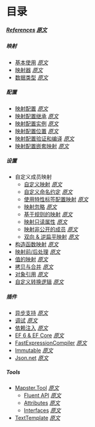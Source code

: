 # 目录

##### [References](References.md)    *[原文](https://github.com/MapsterMapper/Mapster/wiki)*

##### 映射
* [基本使用](Basic-usages.md)    *[原文](https://github.com/MapsterMapper/Mapster/wiki/Basic-usages)*
* [映射器](Mappers.md)    *[原文](https://github.com/MapsterMapper/Mapster/wiki/Mappers)*
* [数据类型](Data-types.md)    *[原文](https://github.com/MapsterMapper/Mapster/wiki/Data-types)*

##### 配置
* [映射配置](Configuration.md)    *[原文](https://github.com/MapsterMapper/Mapster/wiki/Configuration)*
* [映射配置继承](Config-inheritance.md)    *[原文](https://github.com/MapsterMapper/Mapster/wiki/Config-inheritance)*
* [映射配置实例](Config-instance.md)    *[原文](https://github.com/MapsterMapper/Mapster/wiki/Config-instance)*
* [映射配置位置](Config-location.md)    *[原文](https://github.com/MapsterMapper/Mapster/wiki/Config-location)*
* [映射配置验证和编译](Config-validation-&-compilation.md)    *[原文](https://github.com/MapsterMapper/Mapster/wiki/Config-validation-&-compilation)*
* [映射配置嵌套映射](Config-for-nested-mapping.md)    *[原文](https://github.com/MapsterMapper/Mapster/wiki/Config-for-nested-mapping)*

##### 设置
* 自定义成员映射
  * [自定义映射](Custom-mapping.md)    *[原文](https://github.com/MapsterMapper/Mapster/wiki/Custom-mapping)*
  * [自定义命名约定](Naming-convention.md)    *[原文](https://github.com/MapsterMapper/Mapster/wiki/Naming-convention)*
  * [使用特性标签配置映射](Setting-by-attributes.md)    *[原文](https://github.com/MapsterMapper/Mapster/wiki/Setting-by-attributes)*
  * [映射忽略](Ignoring-members.md)   *[原文](https://github.com/MapsterMapper/Mapster/wiki/Ignoring-members)*
  * [基于规则的映射](Rule-based-member-mapping.md)   *[原文](https://github.com/MapsterMapper/Mapster/wiki/Rule-based-member-mapping)*
  * [映射只读属性](Mapping-readonly-prop.md)   *[原文](https://github.com/MapsterMapper/Mapster/wiki/Mapping-readonly-prop)*
  * [映射非公开的成员](Mapping-non-public-members.md)   *[原文](https://github.com/MapsterMapper/Mapster/wiki/Mapping-non-public-members)*
  * [双向 & 逆扁平映射](Two-ways.md)   *[原文](https://github.com/MapsterMapper/Mapster/wiki/Two-ways)*
* [构造函数映射](Constructor-mapping.md)   *[原文](https://github.com/MapsterMapper/Mapster/wiki/Constructor-mapping)*
* [映射前/后处理](Before-after-mapping.md)   *[原文](https://github.com/MapsterMapper/Mapster/wiki/Before-after-mapping)*
* [值的映射](Setting-values.md)   *[原文](https://github.com/MapsterMapper/Mapster/wiki/Setting-values)*
* [拷贝与合并](Shallow-merge.md)   *[原文](https://github.com/MapsterMapper/Mapster/wiki/Shallow-merge)*
* [对象引用](Object-references.md)   *[原文](https://github.com/MapsterMapper/Mapster/wiki/Object-references)*
* [自定义转换逻辑](Custom-conversion-logic.md)   *[原文](https://github.com/MapsterMapper/Mapster/wiki/Custom-conversion-logic)*


##### 插件
* [异步支持](Async.md)   *[原文](https://github.com/MapsterMapper/Mapster/wiki/Async)*
* [调试](Debugging.md)   *[原文](https://github.com/MapsterMapper/Mapster/wiki/Debugging)*
* [依赖注入](Dependency-Injection.md)   *[原文](https://github.com/MapsterMapper/Mapster/wiki/Dependency-Injection)*
* [EF 6 & EF Core](EF-6-&-EF-Core.md)   *[原文](https://github.com/MapsterMapper/Mapster/wiki/EF-6-&-EF-Core)*
* [FastExpressionCompiler](FastExpressionCompiler.md)   *[原文](https://github.com/MapsterMapper/Mapster/wiki/FastExpressionCompiler)*
* [Immutable](Immutable.md)   *[原文](https://github.com/MapsterMapper/Mapster/wiki/Immutable)*
* [Json.net](Json.net.md)   *[原文](https://github.com/MapsterMapper/Mapster/wiki/Json.net)*

##### Tools
* [Mapster.Tool](Mapster.Tool.md)    *[原文](https://github.com/MapsterMapper/Mapster/wiki/Mapster.Tool)*
  * [Fluent API](Fluent-API-Code-generation.md)   *[原文](https://github.com/MapsterMapper/Mapster/wiki/Fluent-API-Code-generation)*
  * [Attributes](Attribute-base-Code-generation.md)   *[原文](https://github.com/MapsterMapper/Mapster/wiki/Attribute-base-Code-generation)*
  * [Interfaces](Interface-base-Code-generation.md)   *[原文](https://github.com/MapsterMapper/Mapster/wiki/Interface-base-Code-generation)*
* [TextTemplate](TextTemplate.md)   *[原文](https://github.com/MapsterMapper/Mapster/wiki/TextTemplate)*
